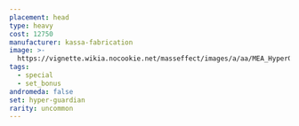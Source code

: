 ```yaml
---
placement: head
type: heavy
cost: 12750
manufacturer: kassa-fabrication
image: >-
  https://vignette.wikia.nocookie.net/masseffect/images/a/aa/MEA_HyperGuardian_Helmet.png/revision/latest/scale-to-width-down/350?cb=20180505030430
tags:
  - special
  - set_bonus
andromeda: false
set: hyper-guardian
rarity: uncommon
---
```

